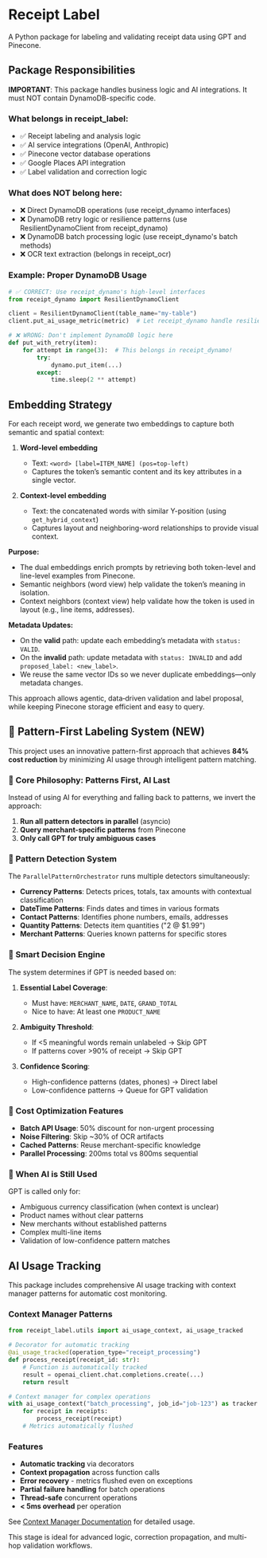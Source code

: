 # Receipt Label

A Python package for labeling and validating receipt data using GPT and Pinecone.

## Package Responsibilities

**IMPORTANT**: This package handles business logic and AI integrations. It must NOT contain DynamoDB-specific code.

### What belongs in receipt_label:
- ✅ Receipt labeling and analysis logic
- ✅ AI service integrations (OpenAI, Anthropic)
- ✅ Pinecone vector database operations
- ✅ Google Places API integration
- ✅ Label validation and correction logic

### What does NOT belong here:
- ❌ Direct DynamoDB operations (use receipt_dynamo interfaces)
- ❌ DynamoDB retry logic or resilience patterns (use ResilientDynamoClient from receipt_dynamo)
- ❌ DynamoDB batch processing logic (use receipt_dynamo's batch methods)
- ❌ OCR text extraction (belongs in receipt_ocr)

### Example: Proper DynamoDB Usage
```python
# ✅ CORRECT: Use receipt_dynamo's high-level interfaces
from receipt_dynamo import ResilientDynamoClient

client = ResilientDynamoClient(table_name="my-table")
client.put_ai_usage_metric(metric)  # Let receipt_dynamo handle resilience

# ❌ WRONG: Don't implement DynamoDB logic here
def put_with_retry(item):
    for attempt in range(3):  # This belongs in receipt_dynamo!
        try:
            dynamo.put_item(...)
        except:
            time.sleep(2 ** attempt)
```

## Embedding Strategy

For each receipt word, we generate two embeddings to capture both semantic and spatial context:

1. **Word-level embedding**

   - Text: `<word> [label=ITEM_NAME] (pos=top-left)`
   - Captures the token’s semantic content and its key attributes in a single vector.

2. **Context-level embedding**
   - Text: the concatenated words with similar Y-position (using `get_hybrid_context`)
   - Captures layout and neighboring-word relationships to provide visual context.

**Purpose:**

- The dual embeddings enrich prompts by retrieving both token-level and line-level examples from Pinecone.
- Semantic neighbors (word view) help validate the token’s meaning in isolation.
- Context neighbors (context view) help validate how the token is used in layout (e.g., line items, addresses).

**Metadata Updates:**

- On the **valid** path: update each embedding’s metadata with `status: VALID`.
- On the **invalid** path: update metadata with `status: INVALID` and add `proposed_label: <new_label>`.
- We reuse the same vector IDs so we never duplicate embeddings—only metadata changes.

This approach allows agentic, data‑driven validation and label proposal, while keeping Pinecone storage efficient and easy to query.

## 🧪 Pattern-First Labeling System (NEW)

This project uses an innovative pattern-first approach that achieves **84% cost reduction** by minimizing AI usage through intelligent pattern matching.

### 🔹 Core Philosophy: Patterns First, AI Last

Instead of using AI for everything and falling back to patterns, we invert the approach:
1. **Run all pattern detectors in parallel** (asyncio)
2. **Query merchant-specific patterns** from Pinecone
3. **Only call GPT for truly ambiguous cases**

### 🔹 Pattern Detection System

The `ParallelPatternOrchestrator` runs multiple detectors simultaneously:

- **Currency Patterns**: Detects prices, totals, tax amounts with contextual classification
- **DateTime Patterns**: Finds dates and times in various formats
- **Contact Patterns**: Identifies phone numbers, emails, addresses
- **Quantity Patterns**: Detects item quantities ("2 @ $1.99")
- **Merchant Patterns**: Queries known patterns for specific stores

### 🔹 Smart Decision Engine

The system determines if GPT is needed based on:

1. **Essential Label Coverage**:
   - Must have: `MERCHANT_NAME`, `DATE`, `GRAND_TOTAL`
   - Nice to have: At least one `PRODUCT_NAME`

2. **Ambiguity Threshold**:
   - If <5 meaningful words remain unlabeled → Skip GPT
   - If patterns cover >90% of receipt → Skip GPT

3. **Confidence Scoring**:
   - High-confidence patterns (dates, phones) → Direct label
   - Low-confidence patterns → Queue for GPT validation

### 🔹 Cost Optimization Features

- **Batch API Usage**: 50% discount for non-urgent processing
- **Noise Filtering**: Skip ~30% of OCR artifacts
- **Cached Patterns**: Reuse merchant-specific knowledge
- **Parallel Processing**: 200ms total vs 800ms sequential

### 🔹 When AI is Still Used

GPT is called only for:
- Ambiguous currency classification (when context is unclear)
- Product names without clear patterns
- New merchants without established patterns
- Complex multi-line items
- Validation of low-confidence pattern matches

## AI Usage Tracking

This package includes comprehensive AI usage tracking with context manager patterns for automatic cost monitoring.

### Context Manager Patterns

```python
from receipt_label.utils import ai_usage_context, ai_usage_tracked

# Decorator for automatic tracking
@ai_usage_tracked(operation_type="receipt_processing")
def process_receipt(receipt_id: str):
    # Function is automatically tracked
    result = openai_client.chat.completions.create(...)
    return result

# Context manager for complex operations
with ai_usage_context("batch_processing", job_id="job-123") as tracker:
    for receipt in receipts:
        process_receipt(receipt)
    # Metrics automatically flushed
```

### Features

- **Automatic tracking** via decorators
- **Context propagation** across function calls
- **Error recovery** - metrics flushed even on exceptions
- **Partial failure handling** for batch operations
- **Thread-safe** concurrent operations
- **< 5ms overhead** per operation

See [Context Manager Documentation](docs/context_managers.md) for detailed usage.

This stage is ideal for advanced logic, correction propagation, and multi-hop validation workflows.
